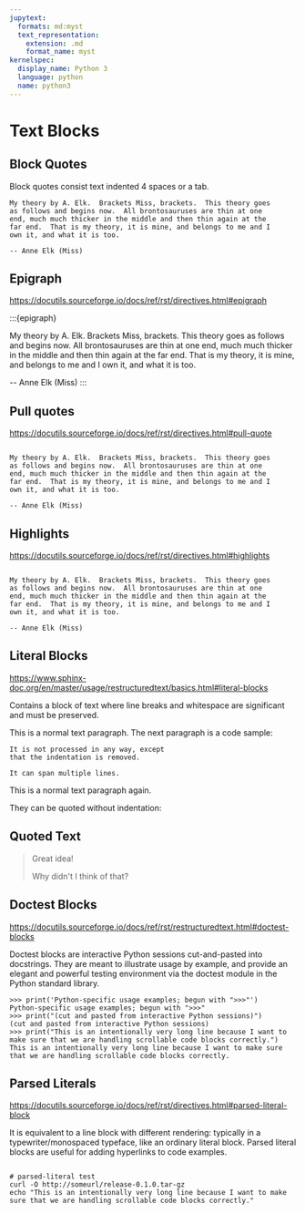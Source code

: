 ```yaml
---
jupytext:
  formats: md:myst
  text_representation:
    extension: .md
    format_name: myst
kernelspec:
  display_name: Python 3
  language: python
  name: python3
---
```

Text Blocks
===========

Block Quotes
------------

Block quotes consist text indented 4 spaces or a tab.

    My theory by A. Elk.  Brackets Miss, brackets.  This theory goes
    as follows and begins now.  All brontosauruses are thin at one
    end, much much thicker in the middle and then thin again at the
    far end.  That is my theory, it is mine, and belongs to me and I
    own it, and what it is too.

    -- Anne Elk (Miss)

Epigraph
--------

<https://docutils.sourceforge.io/docs/ref/rst/directives.html#epigraph>

:::{epigraph}

My theory by A. Elk.  Brackets Miss, brackets.  This theory goes
as follows and begins now.  All brontosauruses are thin at one
end, much much thicker in the middle and then thin again at the
far end.  That is my theory, it is mine, and belongs to me and I
own it, and what it is too.

-- Anne Elk (Miss)
:::

Pull quotes
-----------

<https://docutils.sourceforge.io/docs/ref/rst/directives.html#pull-quote>

```{pull-quote}

My theory by A. Elk.  Brackets Miss, brackets.  This theory goes
as follows and begins now.  All brontosauruses are thin at one
end, much much thicker in the middle and then thin again at the
far end.  That is my theory, it is mine, and belongs to me and I
own it, and what it is too.

-- Anne Elk (Miss)
```


Highlights
----------

<https://docutils.sourceforge.io/docs/ref/rst/directives.html#highlights>

```{highlights}

My theory by A. Elk.  Brackets Miss, brackets.  This theory goes
as follows and begins now.  All brontosauruses are thin at one
end, much much thicker in the middle and then thin again at the
far end.  That is my theory, it is mine, and belongs to me and I
own it, and what it is too.

-- Anne Elk (Miss)
```

Literal Blocks
--------------

<https://www.sphinx-doc.org/en/master/usage/restructuredtext/basics.html#literal-blocks>

Contains a block of text where line breaks and whitespace are significant and
must be preserved.

This is a normal text paragraph. The next paragraph is a code sample:

    It is not processed in any way, except
    that the indentation is removed.

    It can span multiple lines.

This is a normal text paragraph again.

They can be quoted without indentation:

Quoted Text
-----------

> Great idea!
>
> Why didn't I think of that?

Doctest Blocks
--------------

<https://docutils.sourceforge.io/docs/ref/rst/restructuredtext.html#doctest-blocks>

Doctest blocks are interactive Python sessions cut-and-pasted into docstrings.
They are meant to illustrate usage by example, and provide an elegant and
powerful testing environment via the doctest module in the Python standard
library.


```{code-block} python
>>> print('Python-specific usage examples; begun with ">>>"')
Python-specific usage examples; begun with ">>>"
>>> print("(cut and pasted from interactive Python sessions)")
(cut and pasted from interactive Python sessions)
>>> print("This is an intentionally very long line because I want to make sure that we are handling scrollable code blocks correctly.")
This is an intentionally very long line because I want to make sure that we are handling scrollable code blocks correctly.
```

Parsed Literals
---------------

<https://docutils.sourceforge.io/docs/ref/rst/directives.html#parsed-literal-block>

It is equivalent to a line block with different rendering: typically in a
typewriter/monospaced typeface, like an ordinary literal block. Parsed literal
blocks are useful for adding hyperlinks to code examples.

```{parsed-literal}

# parsed-literal test
curl -O http://someurl/release-0.1.0.tar-gz
echo "This is an intentionally very long line because I want to make sure that we are handling scrollable code blocks correctly."
```

